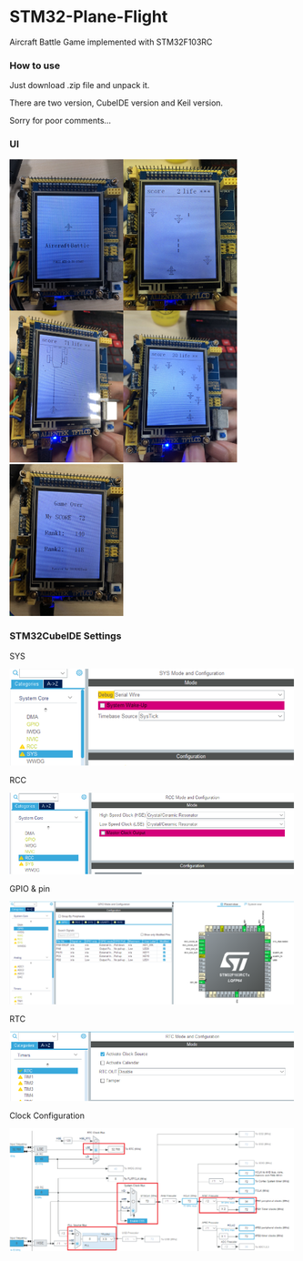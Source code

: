 # STM32-Plane-Flight
Aircraft Battle Game implemented with STM32F103RC

### How to use

Just download .zip file and unpack it.

There are two version, CubeIDE version and Keil version.

Sorry for poor comments...

### UI

<img src="/Readme/start.jpg" width="200" align="left"/>
<img src="/Readme/level1.jpg" width="200" align="left"/>
<img src="/Readme/level4.jpg" width="200"/>

<img src="/Readme/boss.jpg" width="200" align="left"/>
<img src="/Readme/score.jpg" width="200"/>

### STM32CubeIDE Settings

SYS

<img src="/Readme/01.png" width="500"/>

RCC

<img src="/Readme/02.png" width="500"/>

GPIO & pin

<img src="/Readme/03.png" width="500"/>

RTC

<img src="/Readme/04.png" width="500"/>

Clock Configuration

<img src="/Readme/05.png" width="500"/>
